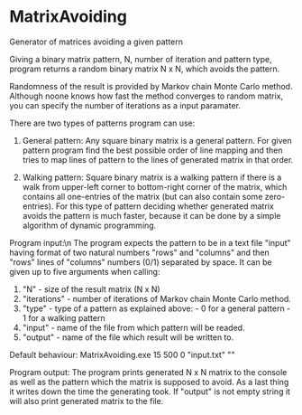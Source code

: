 # MatrixAvoiding
Generator of matrices avoiding a given pattern

Giving a binary matrix pattern, N, number of iteration and pattern type,
program returns a random binary matrix N x N, which avoids the pattern.

Randomness of the result is provided by Markov chain Monte Carlo method.
Although noone knows how fast the method converges to random matrix,
you can specify the number of iterations as a input paramater.

There are two types of patterns program can use:
  1) General pattern: Any square binary matrix is a general pattern. For given pattern program find the best possible order of line mapping and then tries to map lines of pattern to the lines of generated matrix in that order.
 
  2) Walking pattern: Square binary matrix is a walking pattern if there is a walk from upper-left corner to bottom-right corner of the matrix, which contains all one-entries of the matrix (but can also contain some zero-entries). For this type of pattern deciding whether generated matrix avoids the pattern is much faster, because it can be done by a simple algorithm of dynamic programming.
 
Program input:\n
  The program expects the pattern to be in a text file "input" having format of two natural numbers "rows" and "columns" and then "rows" lines of "columns" numbers (0/1) separated by space.
  It can be given up to five arguments when calling:
  1. "N" - size of the result matrix (N x N)
  2. "iterations" - number of iterations of Markov chain Monte Carlo method.
  3. "type" - type of a pattern as explained above:
    - 0 for a general pattern
    - 1 for a walking pattern
  4. "input" - name of the file from which pattern will be readed.
  5. "output" - name of the file which result will be written to.
  
Default behaviour:
  MatrixAvoiding.exe 15 500 0 "input.txt" ""
   
Program output:
  The program prints generated N x N matrix to the console as well as the pattern which the matrix is supposed to avoid. As a last thing it writes down the time the generating took. If "output" is not empty string it will also print generated matrix to the file.